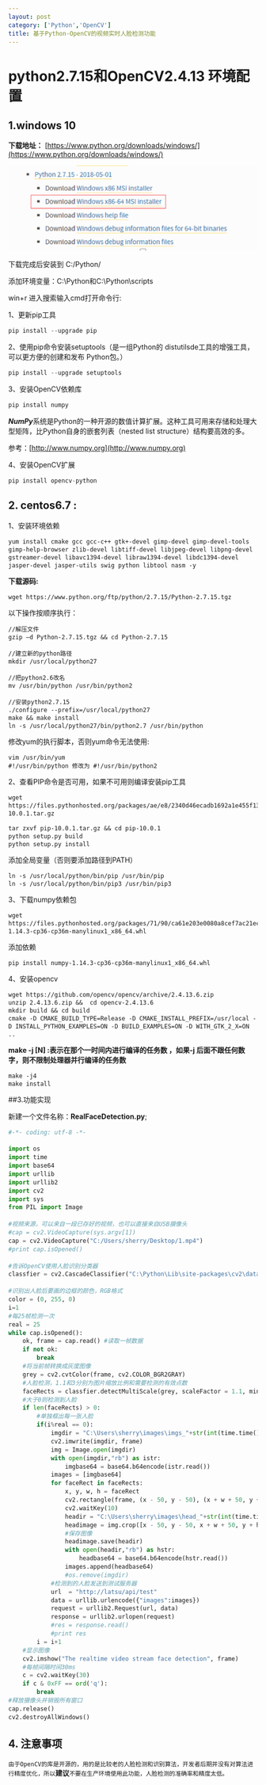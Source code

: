```yaml
---
layout: post
category: ['Python','OpenCV']
title: 基于Python-OpenCV的视频实时人脸检测功能
---
```


# python2.7.15和OpenCV2.4.13 环境配置
## 1.windows 10

**下载地址：** [https://www.python.org/downloads/windows/](https://www.python.org/downloads/windows/)

![](/res/img/in_posts/2018/pydl.png)

下载完成后安装到 C:/Python/

添加环境变量：C:\Python和C:\Python\scripts

win+r 进入搜索输入cmd打开命令行:

1、更新pip工具

```python
pip install --upgrade pip
```

2、使用pip命令安装setuptools（是一组Python的 distutilsde工具的增强工具，可以更方便的创建和发布 Python包。）

```python
pip install --upgrade setuptools
```

3、安装OpenCV依赖库

```python
pip install numpy
```

***NumPy***系统是Python的一种开源的数值计算扩展。这种工具可用来存储和处理大型矩阵，比Python自身的嵌套列表（nested list structure）结构要高效的多。

参考：[http://www.numpy.org](http://www.numpy.org)

4、安装OpenCV扩展

```python
pip install opencv-python
```

## 2. centos6.7 : 

1、安装环境依赖

```
yum install cmake gcc gcc-c++ gtk+-devel gimp-devel gimp-devel-tools gimp-help-browser zlib-devel libtiff-devel libjpeg-devel libpng-devel gstreamer-devel libavc1394-devel libraw1394-devel libdc1394-devel jasper-devel jasper-utils swig python libtool nasm -y
```

**下载源码:** 

```
wget https://www.python.org/ftp/python/2.7.15/Python-2.7.15.tgz
```
以下操作按顺序执行：

```
//解压文件
gzip –d Python-2.7.15.tgz && cd Python-2.7.15

//建立新的python路径
mkdir /usr/local/python27

//把python2.6改名
mv /usr/bin/python /usr/bin/python2

//安装python2.7.15
./configure --prefix=/usr/local/python27
make && make install
ln -s /usr/local/python27/bin/python2.7 /usr/bin/python
```

修改yum的执行脚本，否则yum命令无法使用:

```shell
vim /usr/bin/yum
#!/usr/bin/python 修改为 #!/usr/bin/python2
```

2、查看PIP命令是否可用，如果不可用则编译安装pip工具

```
wget https://files.pythonhosted.org/packages/ae/e8/2340d46ecadb1692a1e455f13f75e596d4eab3d11a57446f08259dee8f02/pip-10.0.1.tar.gz
```

```
tar zxvf pip-10.0.1.tar.gz && cd pip-10.0.1
python setup.py build 
python setup.py install
```

添加全局变量（否则要添加路径到PATH）

```
ln -s /usr/local/python/bin/pip /usr/bin/pip
ln -s /usr/local/python/bin/pip3 /usr/bin/pip3
```

3、下载numpy依赖包

```
wget https://files.pythonhosted.org/packages/71/90/ca61e203e0080a8cef7ac21eca199829fa8d997f7c4da3e985b49d0a107d/numpy-1.14.3-cp36-cp36m-manylinux1_x86_64.whl
```
添加依赖

```
pip install numpy-1.14.3-cp36-cp36m-manylinux1_x86_64.whl
```

4、安装opencv

```
wget https://github.com/opencv/opencv/archive/2.4.13.6.zip
unzip 2.4.13.6.zip &&  cd opencv-2.4.13.6
mkdir build && cd build
cmake -D CMAKE_BUILD_TYPE=Release -D CMAKE_INSTALL_PREFIX=/usr/local -D INSTALL_PYTHON_EXAMPLES=ON -D BUILD_EXAMPLES=ON -D WITH_GTK_2_X=ON ..
```
**make -j [N] :表示在那个一时间内进行编译的任务数 ，如果-j 后面不跟任何数字，则不限制处理器并行编译的任务数**

```
make -j4
make install
```

##3.功能实现

新建一个文件名称：**RealFaceDetection.py**;

```python
#-*- coding: utf-8 -*-

import os
import time
import base64
import urllib
import urllib2
import cv2
import sys
from PIL import Image
        
#视频来源，可以来自一段已存好的视频，也可以直接来自USB摄像头
#cap = cv2.VideoCapture(sys.argv[1])
cap = cv2.VideoCapture("C:/Users/sherry/Desktop/1.mp4")
#print cap.isOpened()
    
#告诉OpenCV使用人脸识别分类器
classfier = cv2.CascadeClassifier("C:\Python\Lib\site-packages\cv2\data\haarcascade_frontalface_alt2.xml")
		        
#识别出人脸后要画的边框的颜色，RGB格式
color = (0, 255, 0)
i=1
#每25帧检测一次
real = 25 
while cap.isOpened():
    ok, frame = cap.read() #读取一帧数据
    if not ok:            
        break  
    #将当前帧转换成灰度图像
    grey = cv2.cvtColor(frame, cv2.COLOR_BGR2GRAY)
    #人脸检测，1.1和3分别为图片缩放比例和需要检测的有效点数
    faceRects = classfier.detectMultiScale(grey, scaleFactor = 1.1, minNeighbors = 3, minSize = (32, 32))
    #大于0则检测到人脸
    if len(faceRects) > 0:
        #单独框出每一张人脸
        if(i%real == 0):
            imgdir = "C:\Users\sherry\images\imgs_"+str(int(time.time()))+".jpg"
            cv2.imwrite(imgdir, frame)
            img = Image.open(imgdir)
            with open(imgdir,"rb") as istr:
                imgbase64 = base64.b64encode(istr.read())
            images = [imgbase64]
            for faceRect in faceRects:
                x, y, w, h = faceRect        
                cv2.rectangle(frame, (x - 50, y - 50), (x + w + 50, y + h + 50), color, 2)
                cv2.waitKey(10)
                headir = "C:\Users\sherry\images\head_"+str(int(time.time()))+".jpg"
                headimage = img.crop([x - 50, y - 50, x + w + 50, y + h + 50])
                #保存图像
                headimage.save(headir)
                with open(headir,"rb") as hstr:
                    headbase64 = base64.b64encode(hstr.read())
                images.append(headbase64)
                #os.remove(imgdir)
            #检测到的人脸发送到测试服务器
            url  = "http://latsu/api/test"
            data = urllib.urlencode({"images":images})
            request = urllib2.Request(url, data)
            response = urllib2.urlopen(request)
            #res = response.read()
            #print res
        i = i+1
    #显示图像
    cv2.imshow("The realtime video stream face detection", frame)
    #每帧间隔时间30ms
    c = cv2.waitKey(30)
    if c & 0xFF == ord('q'):
        break
#释放摄像头并销毁所有窗口
cap.release()
cv2.destroyAllWindows() 

```

## 4. 注意事项

`由于OpenCV的库是开源的，用的是比较老的人脸检测和识别算法，开发者后期并没有对算法进行精度优化，所以`**建议**`不要在生产环境使用此功能，人脸检测的准确率和精度太低。`


